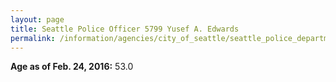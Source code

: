 ```yaml
---
layout: page
title: Seattle Police Officer 5799 Yusef A. Edwards
permalink: /information/agencies/city_of_seattle/seattle_police_department/copbook/5799/
---
```


**Age as of Feb. 24, 2016:** 53.0
